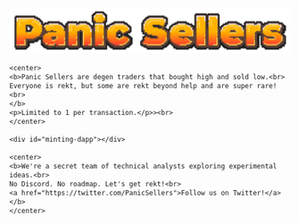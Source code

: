 <!DOCTYPE html>
<html lang="en">
<head>
  <meta charset="UTF-8">
  <meta http-equiv="X-UA-Compatible" content="IE=edge">
  <meta name="viewport" content="width=device-width, initial-scale=1.0">
  
  <title></title>
  <link rel="icon" type="image/png" href="/build/images/fav.png" />

  <link rel="stylesheet" href="/build/main.css">
  <script src="/build/main.js"></script>
</head>
<body>
  <main>
    <img id="logo" src="/build/images/logo.png" alt="Logo" />

    <center>
    <b>Panic Sellers are degen traders that bought high and sold low.<br>
    Everyone is rekt, but some are rekt beyond help and are super rare!<br>
    </b>
    <p>Limited to 1 per transaction.</p>><br>
    </center>

    <div id="minting-dapp"></div>
  
    <center>
    <b>We're a secret team of technical analysts exploring experimental ideas.<br>
    No Discord. No roadmap. Let's get rekt!<br>
    <a href="https://twitter.com/PanicSellers">Follow us on Twitter!</a>
    </b>
    </center>

  </main>
</body>
</html>

